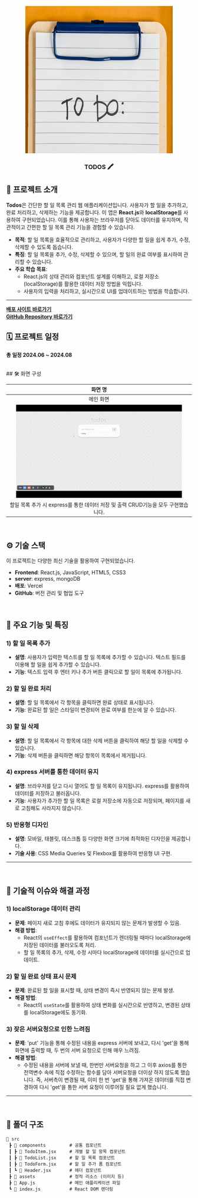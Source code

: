 <div align="center">

<!-- logo -->
<img src="https://github.com/minhyun-k/todos/blob/main/public/todo_thumb.jpg" width="400" height="400"/>

### TODOS 🖍️

</div> 

## 📝 프로젝트 소개


**Todos**은 간단한 할 일 목록 관리 웹 애플리케이션입니다. 사용자가 할 일을 추가하고, 완료 처리하고, 삭제하는 기능을 제공합니다. 이 앱은 **React.js**와 **localStorage**를 사용하여 구현되었습니다. 이를 통해 사용자는 브라우저를 닫아도 데이터를 유지하며, 직관적이고 간편한 할 일 목록 관리 기능을 경험할 수 있습니다.

- **목적**: 할 일 목록을 효율적으로 관리하고, 사용자가 다양한 할 일을 쉽게 추가, 수정, 삭제할 수 있도록 돕습니다.
- **특징**: 할 일 목록을 추가, 수정, 삭제할 수 있으며, 할 일의 완료 여부를 표시하여 관리할 수 있습니다.
- **주요 학습 목표**: 
  - React.js의 상태 관리와 컴포넌트 설계를 이해하고, 로컬 저장소(localStorage)를 활용한 데이터 저장 방법을 익힙니다.
  - 사용자의 입력을 처리하고, 실시간으로 UI를 업데이트하는 방법을 학습합니다.

---

[**배포 사이트 바로가기**](https://todos-drab-delta.vercel.app/)  
[**GitHub Repository 바로가기**](https://github.com/minhyun-k/todos.git)
<br />

## 🗓 프로젝트 일정
**총 일정 2024.06 ~ 2024.08**



<br />
## 🛠 화면 구성

|화면 명|
|:---:|
|메인 화면|
|<img src="https://github.com/minhyun-k/todos/blob/main/public/todos.gif" width="450"/>|
|할일 목록 추가 시 express를 통한 데이터 저장 및 출력 CRUD기능을 모두 구현했습니다.|
<br />

## ⚙ 기술 스택

이 프로젝트는 다양한 최신 기술을 활용하여 구현되었습니다.


- **Frontend**: React.js, JavaScript, HTML5, CSS3  
- **server**: express, mongoDB  
- **배포**: Vercel  
- **GitHub**: 버전 관리 및 협업 도구

<br />

## :wrench: 주요 기능 및 특징

### 1) **할 일 목록 추가**
- **설명**: 사용자가 입력한 텍스트를 할 일 목록에 추가할 수 있습니다. 텍스트 필드를 이용해 할 일을 쉽게 추가할 수 있습니다.
- **기능**: 텍스트 입력 후 엔터 키나 추가 버튼 클릭으로 할 일이 목록에 추가됩니다.

### 2) **할 일 완료 처리**
- **설명**: 할 일 목록에서 각 항목을 클릭하면 완료 상태로 표시됩니다.
- **기능**: 완료된 할 일은 스타일이 변경되어 완료 여부를 한눈에 알 수 있습니다.

### 3) **할 일 삭제**
- **설명**: 할 일 목록에서 각 항목에 대한 삭제 버튼을 클릭하여 해당 할 일을 삭제할 수 있습니다.
- **기능**: 삭제 버튼을 클릭하면 해당 항목이 목록에서 제거됩니다.

### 4) **express 서버를 통한 데이터 유지**
- **설명**: 브라우저를 닫고 다시 열어도 할 일 목록이 유지됩니다. express를 활용하여 데이터를 저장하고 불러옵니다.
- **기능**: 사용자가 추가한 할 일 목록은 로컬 저장소에 자동으로 저장되며, 페이지를 새로 고침해도 사라지지 않습니다.

### 5) **반응형 디자인**
- **설명**: 모바일, 태블릿, 데스크톱 등 다양한 화면 크기에 최적화된 디자인을 제공합니다.
- **기술 사용**: CSS Media Queries 및 Flexbox를 활용하여 반응형 UI 구현.

---
<br />

## 🤔 기술적 이슈와 해결 과정

### 1) **localStorage 데이터 관리**
- **문제**: 페이지 새로 고침 후에도 데이터가 유지되지 않는 문제가 발생할 수 있음.
- **해결 방법**: 
  - React의 `useEffect`를 활용하여 컴포넌트가 렌더링될 때마다 localStorage에 저장된 데이터를 불러오도록 처리.
  - 할 일 목록의 추가, 삭제, 수정 시마다 localStorage에 데이터를 실시간으로 업데이트.

### 2) **할 일 완료 상태 표시 문제**
- **문제**: 완료된 할 일을 표시할 때, 상태 변경이 즉시 반영되지 않는 문제 발생.
- **해결 방법**: 
  - React의 `useState`를 활용하여 상태 변화를 실시간으로 반영하고, 변경된 상태를 localStorage에도 동기화.

### 3) **잦은 서버요청으로 인한 느려짐**
- **문제**: 'put' 기능을 통해 수정된 내용을 express 서버에 보내고, 다시 'get'을 통해 화면에 출력할 때, 두 번의 서버 요청으로 인해 매우 느려짐.
- **해결 방법**:
  - 수정된 내용을 서버에 보낼 때, 한번만 서버요청을 하고 그 이후 axios를 통한 전역변수 속에 직접 수정하는 함수를 담아 서버요청을 더이상 하지 않도록 했습니다. 즉, 서버측이 변경될 때, 이미 한 번 'get'을 통해 가져온 데이터를 직접 변경하여 다시 'get'을 통한 서버 요청이 이루어질 필요 없게 했습니다.


---

<br />

##  :file_folder: 폴더 구조
```plaintext
📂 src
 ┣ 📂 components         # 공통 컴포넌트
 ┃ ┣ 📜 TodoItem.jsx     # 개별 할 일 항목 컴포넌트
 ┃ ┣ 📜 TodoList.jsx     # 할 일 목록 컴포넌트
 ┃ ┣ 📜 TodoForm.jsx     # 할 일 추가 폼 컴포넌트
 ┃ ┗ 📜 Header.jsx       # 헤더 컴포넌트
 ┣ 📂 assets             # 정적 리소스 (이미지 등)
 ┣ 📜 App.js             # 메인 애플리케이션 파일
 ┗ 📜 index.js           # React DOM 렌더링
